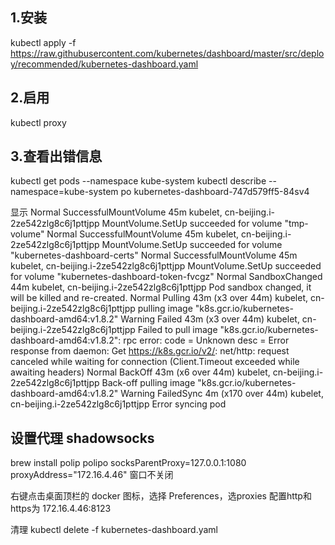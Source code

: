 ## 1.安装
kubectl apply -f https://raw.githubusercontent.com/kubernetes/dashboard/master/src/deploy/recommended/kubernetes-dashboard.yaml
## 2.启用
kubectl proxy  

## 3.查看出错信息
kubectl get pods --namespace kube-system
kubectl describe --namespace=kube-system po kubernetes-dashboard-747d579ff5-84sv4

显示
 Normal   SuccessfulMountVolume  45m                 kubelet, cn-beijing.i-2ze542zlg8c6j1pttjpp  MountVolume.SetUp succeeded for volume "tmp-volume"
  Normal   SuccessfulMountVolume  45m                 kubelet, cn-beijing.i-2ze542zlg8c6j1pttjpp  MountVolume.SetUp succeeded for volume "kubernetes-dashboard-certs"
  Normal   SuccessfulMountVolume  45m                 kubelet, cn-beijing.i-2ze542zlg8c6j1pttjpp  MountVolume.SetUp succeeded for volume "kubernetes-dashboard-token-fvcgz"
  Normal   SandboxChanged         44m                 kubelet, cn-beijing.i-2ze542zlg8c6j1pttjpp  Pod sandbox changed, it will be killed and re-created.
  Normal   Pulling                43m (x3 over 44m)   kubelet, cn-beijing.i-2ze542zlg8c6j1pttjpp  pulling image "k8s.gcr.io/kubernetes-dashboard-amd64:v1.8.2"
  Warning  Failed                 43m (x3 over 44m)   kubelet, cn-beijing.i-2ze542zlg8c6j1pttjpp  Failed to pull image "k8s.gcr.io/kubernetes-dashboard-amd64:v1.8.2": rpc error: code = Unknown desc = Error response from daemon: Get https://k8s.gcr.io/v2/: net/http: request canceled while waiting for connection (Client.Timeout exceeded while awaiting headers)
  Normal   BackOff                43m (x6 over 44m)   kubelet, cn-beijing.i-2ze542zlg8c6j1pttjpp  Back-off pulling image "k8s.gcr.io/kubernetes-dashboard-amd64:v1.8.2"
  Warning  FailedSync             4m (x170 over 44m)  kubelet, cn-beijing.i-2ze542zlg8c6j1pttjpp  Error syncing pod

## 设置代理 shadowsocks
 brew install polip
polipo socksParentProxy=127.0.0.1:1080 proxyAddress="172.16.4.46"
窗口不关闭

右键点击桌面顶栏的 docker 图标，选择 Preferences，选proxies
配置http和https为
172.16.4.46:8123

清理
kubectl delete -f kubernetes-dashboard.yaml 